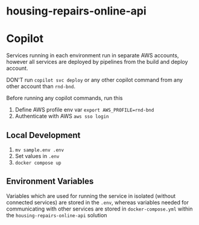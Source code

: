 # housing-repairs-online-api

# Copilot

Services running in each environment run in separate AWS accounts, however all services are deployed by pipelines from the build and deploy account.

DON'T run `copilot svc deploy` or any other copilot command from any other account than `rnd-bnd`. 

Before running any copilot commands, run this

1. Define AWS profile env var `export AWS_PROFILE=rnd-bnd`
2. Authenticate with AWS `aws sso login`

## Local Development
1. `mv sample.env .env`
2. Set values in `.env`
3. `docker compose up`

## Environment Variables

Variables which are used for running the service in isolated (without connected services) are stored in the `.env`, whereas variables needed for communicating with other services are stored in `docker-compose.yml` within the `housing-repairs-online-api` solution